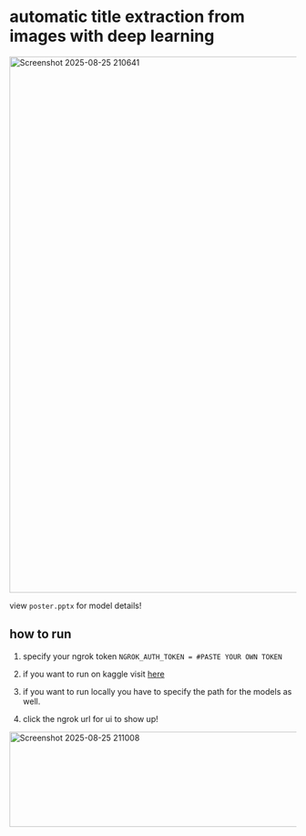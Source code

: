 # automatic title extraction from images with deep learning

<img width="1822" height="941" alt="Screenshot 2025-08-25 210641" src="https://github.com/user-attachments/assets/c8b44e31-ae15-4d57-b215-c2f7ac5861df" />

view `poster.pptx` for model details!

## how to run

1. specify your ngrok token
`NGROK_AUTH_TOKEN = #PASTE YOUR OWN TOKEN`

2. if you want to run on kaggle visit [here](https://www.kaggle.com/code/merajerlstrm/server/edit)

3. if you want to run locally you have to specify the path for the models as well.

4. click the ngrok url for ui to show up!

<img width="1099" height="167" alt="Screenshot 2025-08-25 211008" src="https://github.com/user-attachments/assets/8e4b0300-6e59-4088-b9ce-e08648371450" />
